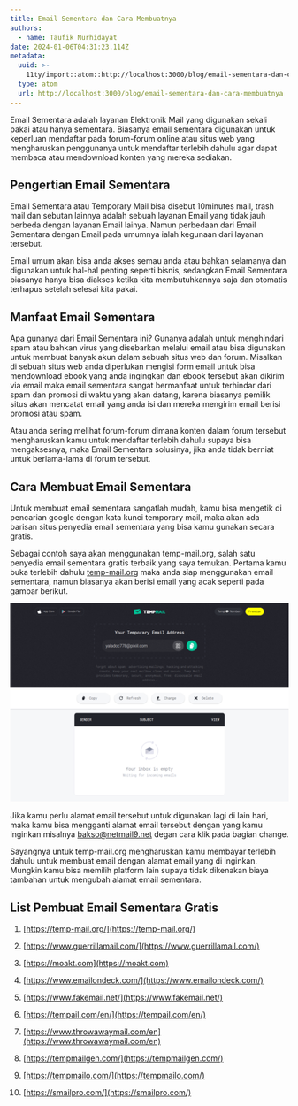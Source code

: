 ```yaml
---
title: Email Sementara dan Cara Membuatnya
authors:
  - name: Taufik Nurhidayat
date: 2024-01-06T04:31:23.114Z
metadata:
  uuid: >-
    11ty/import::atom::http://localhost:3000/blog/email-sementara-dan-cara-membuatnya
  type: atom
  url: http://localhost:3000/blog/email-sementara-dan-cara-membuatnya
---
```

Email Sementara adalah layanan Elektronik Mail yang digunakan sekali pakai atau hanya sementara. Biasanya email sementara digunakan untuk keperluan mendaftar pada forum-forum online atau situs web yang mengharuskan penggunanya untuk mendaftar terlebih dahulu agar dapat membaca atau mendownload konten yang mereka sediakan.

## Pengertian Email Sementara

Email Sementara atau Temporary Mail bisa disebut 10minutes mail, trash mail dan sebutan lainnya adalah sebuah layanan Email yang tidak jauh berbeda dengan layanan Email lainya. Namun perbedaan dari Email Sementara dengan Email pada umumnya ialah kegunaan dari layanan tersebut.

Email umum akan bisa anda akses semau anda atau bahkan selamanya dan digunakan untuk hal-hal penting seperti bisnis, sedangkan Email Sementara biasanya hanya bisa diakses ketika kita membutuhkannya saja dan otomatis terhapus setelah selesai kita pakai.

## Manfaat Email Sementara

Apa gunanya dari Email Sementara ini? Gunanya adalah untuk menghindari spam atau bahkan virus yang disebarkan melalui email atau bisa digunakan untuk membuat banyak akun dalam sebuah situs web dan forum. Misalkan di sebuah situs web anda diperlukan mengisi form email untuk bisa mendownload ebook yang anda ingingkan dan ebook tersebut akan dikirim via email maka email sementara sangat bermanfaat untuk terhindar dari spam dan promosi di waktu yang akan datang, karena biasanya pemilik situs akan mencatat email yang anda isi dan mereka mengirim email berisi promosi atau spam.

Atau anda sering melihat forum-forum dimana konten dalam forum tersebut mengharuskan kamu untuk mendaftar terlebih dahulu supaya bisa mengaksesnya, maka Email Sementara solusinya, jika anda tidak berniat untuk berlama-lama di forum tersebut.

## Cara Membuat Email Sementara

Untuk membuat email sementara sangatlah mudah, kamu bisa mengetik di pencarian google dengan kata kunci temporary mail, maka akan ada barisan situs penyedia email sementara yang bisa kamu gunakan secara gratis.

Sebagai contoh saya akan menggunakan temp-mail.org, salah satu penyedia email sementara gratis terbaik yang saya temukan. Pertama kamu buka terlebih dahulu [temp-mail.org](http://temp-mail.org) maka anda siap menggunakan email sementara, namun biasanya akan berisi email yang acak seperti pada gambar berikut.

![Temporary Mail - Email Sementara](assets/emai_rnwthg-GQIgTAdeZhOO.webp)

Jika kamu perlu alamat email tersebut untuk digunakan lagi di lain hari, maka kamu bisa mengganti alamat email tersebut dengan yang kamu inginkan misalnya [bakso@netmail9.net](mailto:bakso@netmail9.net) degan cara klik pada bagian change.

Sayangnya untuk temp-mail.org mengharuskan kamu membayar terlebih dahulu untuk membuat email dengan alamat email yang di inginkan. Mungkin kamu bisa memilih platform lain supaya tidak dikenakan biaya tambahan untuk mengubah alamat email sementara.

## List Pembuat Email Sementara Gratis

1.  [https://temp-mail.org/](https://temp-mail.org/)
    
2.  [https://www.guerrillamail.com/](https://www.guerrillamail.com/)
    
3.  [https://moakt.com](https://moakt.com)
    
4.  [https://www.emailondeck.com/](https://www.emailondeck.com/)
    
5.  [https://www.fakemail.net/](https://www.fakemail.net/)
    
6.  [https://tempail.com/en/](https://tempail.com/en/)
    
7.  [https://www.throwawaymail.com/en](https://www.throwawaymail.com/en)
    
8.  [https://tempmailgen.com/](https://tempmailgen.com/)
    
9.  [https://tempmailo.com/](https://tempmailo.com/)
    
10.  [https://smailpro.com/](https://smailpro.com/)
